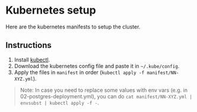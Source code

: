 # Kubernetes setup

Here are the kubernetes manifests to setup the cluster.

## Instructions

1. Install [kubectl](https://kubernetes.io/docs/tasks/tools/#kubectl).
2. Download the kubernetes config file and paste it in `~/.kube/config`.
3. Apply the files in `manifest` in order (`kubectl apply -f manifest/NN-XYZ.yml`).

> Note: In case you need to replace some values with env vars (e.g. in 02-postgres-deployment.yml), you can do `cat manifest/NN-XYZ.yml | envsubst | kubectl apply -f -`.
